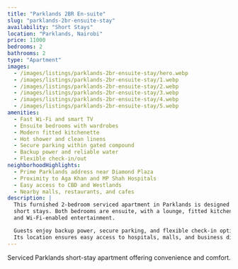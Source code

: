 ```yaml
---
title: "Parklands 2BR En-suite"
slug: "parklands-2br-ensuite-stay"
availability: "Short Stays"
location: "Parklands, Nairobi"
price: 11000
bedrooms: 2
bathrooms: 2
type: "Apartment"
images:
  - /images/listings/parklands-2br-ensuite-stay/hero.webp
  - /images/listings/parklands-2br-ensuite-stay/1.webp
  - /images/listings/parklands-2br-ensuite-stay/2.webp
  - /images/listings/parklands-2br-ensuite-stay/3.webp
  - /images/listings/parklands-2br-ensuite-stay/4.webp
  - /images/listings/parklands-2br-ensuite-stay/5.webp
amenities:
  - Fast Wi-Fi and smart TV
  - Ensuite bedrooms with wardrobes
  - Modern fitted kitchenette
  - Hot shower and clean linens
  - Secure parking within gated compound
  - Backup power and reliable water
  - Flexible check-in/out
neighborhoodHighlights:
  - Prime Parklands address near Diamond Plaza
  - Proximity to Aga Khan and MP Shah Hospitals
  - Easy access to CBD and Westlands
  - Nearby malls, restaurants, and cafes
description: |
  This furnished 2-bedroom serviced apartment in Parklands is designed for 
  short stays. Both bedrooms are ensuite, with a lounge, fitted kitchenette, 
  and Wi-Fi-enabled entertainment.  

  Guests enjoy backup power, secure parking, and flexible check-in options.  
  Its location ensures easy access to hospitals, malls, and business districts.  
---
```

Serviced Parklands short-stay apartment offering convenience and comfort.

